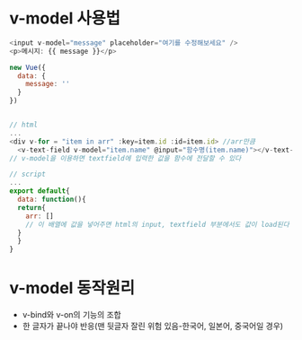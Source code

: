 # v-model 사용법

```javascript
<input v-model="message" placeholder="여기를 수정해보세요" />
<p>메시지: {{ message }}</p>

new Vue({
  data: {
    message: ''
  }
})
```

```javascript

// html
...
<div v-for = "item in arr" :key=item.id :id=item.id> //arr만큼 
  <v-text-field v-model="item.name" @input="함수명(item.name)"></v-text-field>
// v-model을 이용하면 textfield에 입력한 값을 함수에 전달할 수 있다 

// script
...
export default{
  data: function(){
  return{
    arr: []
    // 이 배열에 값을 넣어주면 html의 input, textfield 부분에서도 값이 load된다
  }
  }
}
```

# v-model 동작원리
- v-bind와 v-on의 기능의 조합
- 한 글자가 끝나야 반응(맨 뒷글자 잘린 위험 있음-한국어, 일본어, 중국어일 경우)
